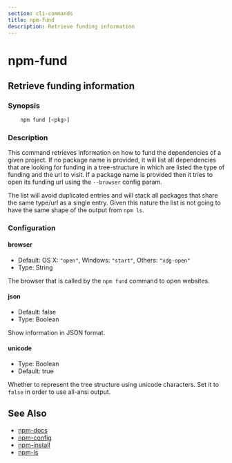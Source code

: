 ```yaml
---
section: cli-commands 
title: npm-fund
description: Retrieve funding information
---
```


# npm-fund

## Retrieve funding information

### Synopsis

```bash
    npm fund [<pkg>]
```

### Description

This command retrieves information on how to fund the dependencies of
a given project. If no package name is provided, it will list all
dependencies that are looking for funding in a tree-structure in which
are listed the type of funding and the url to visit. If a package name
is provided then it tries to open its funding url using the `--browser`
config param.

The list will avoid duplicated entries and will stack all packages
that share the same type/url as a single entry. Given this nature the
list is not going to have the same shape of the output from `npm ls`.

### Configuration

#### browser

* Default: OS X: `"open"`, Windows: `"start"`, Others: `"xdg-open"`
* Type: String

The browser that is called by the `npm fund` command to open websites.

#### json

* Default: false
* Type: Boolean

Show information in JSON format.

#### unicode

* Type: Boolean
* Default: true

Whether to represent the tree structure using unicode characters.
Set it to `false` in order to use all-ansi output.

## See Also

* [npm-docs](/cli-commands/npm-docs)
* [npm-config](/cli-commands/npm-config)
* [npm-install](/cli-commands/npm-install)
* [npm-ls](/cli-commands/npm-ls)

